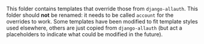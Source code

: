 This folder contains templates that override those from `django-allauth`. This folder should **not** be renamed: it needs to be called `account` for the overrides to work. Some templates have been modified to fit template styles used elsewhere, others are just copied from `django-allauth` (but act a placeholders to indicate what could be modified in the future).
